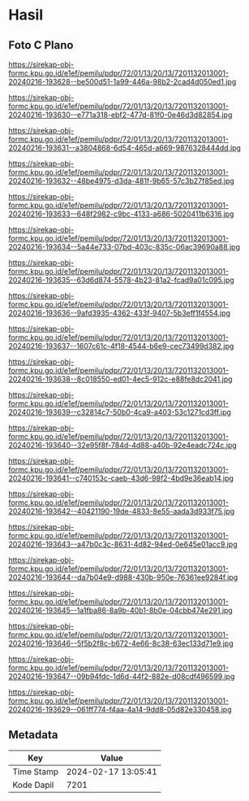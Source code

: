 # Hasil

## Foto C Plano

https://sirekap-obj-formc.kpu.go.id/e1ef/pemilu/pdpr/72/01/13/20/13/7201132013001-20240216-193628--be500d51-1a99-446a-98b2-2cad4d050ed1.jpg

https://sirekap-obj-formc.kpu.go.id/e1ef/pemilu/pdpr/72/01/13/20/13/7201132013001-20240216-193630--e771a318-ebf2-477d-81f0-0e46d3d82854.jpg

https://sirekap-obj-formc.kpu.go.id/e1ef/pemilu/pdpr/72/01/13/20/13/7201132013001-20240216-193631--a3804868-6d54-465d-a669-9876328444dd.jpg

https://sirekap-obj-formc.kpu.go.id/e1ef/pemilu/pdpr/72/01/13/20/13/7201132013001-20240216-193632--48be4975-d3da-481f-9b65-57c3b27f85ed.jpg

https://sirekap-obj-formc.kpu.go.id/e1ef/pemilu/pdpr/72/01/13/20/13/7201132013001-20240216-193633--648f2982-c9bc-4133-a686-5020411b6316.jpg

https://sirekap-obj-formc.kpu.go.id/e1ef/pemilu/pdpr/72/01/13/20/13/7201132013001-20240216-193634--5a44e733-07bd-403c-835c-06ac39690a88.jpg

https://sirekap-obj-formc.kpu.go.id/e1ef/pemilu/pdpr/72/01/13/20/13/7201132013001-20240216-193635--63d6d874-5578-4b23-81a2-fcad9a01c095.jpg

https://sirekap-obj-formc.kpu.go.id/e1ef/pemilu/pdpr/72/01/13/20/13/7201132013001-20240216-193636--9afd3935-4362-433f-9407-5b3eff1f4554.jpg

https://sirekap-obj-formc.kpu.go.id/e1ef/pemilu/pdpr/72/01/13/20/13/7201132013001-20240216-193637--1607c61c-4f18-4544-b6e9-cec73499d382.jpg

https://sirekap-obj-formc.kpu.go.id/e1ef/pemilu/pdpr/72/01/13/20/13/7201132013001-20240216-193638--8c018550-ed01-4ec5-912c-e88fe8dc2041.jpg

https://sirekap-obj-formc.kpu.go.id/e1ef/pemilu/pdpr/72/01/13/20/13/7201132013001-20240216-193639--c32814c7-50b0-4ca9-a403-53c1271cd3ff.jpg

https://sirekap-obj-formc.kpu.go.id/e1ef/pemilu/pdpr/72/01/13/20/13/7201132013001-20240216-193640--32e95f8f-784d-4d88-a40b-92e4eadc724c.jpg

https://sirekap-obj-formc.kpu.go.id/e1ef/pemilu/pdpr/72/01/13/20/13/7201132013001-20240216-193641--c740153c-caeb-43d6-98f2-4bd9e36eab14.jpg

https://sirekap-obj-formc.kpu.go.id/e1ef/pemilu/pdpr/72/01/13/20/13/7201132013001-20240216-193642--40421190-19de-4833-8e55-aada3d933f75.jpg

https://sirekap-obj-formc.kpu.go.id/e1ef/pemilu/pdpr/72/01/13/20/13/7201132013001-20240216-193643--a47b0c3c-8631-4d82-94ed-0e645e01acc9.jpg

https://sirekap-obj-formc.kpu.go.id/e1ef/pemilu/pdpr/72/01/13/20/13/7201132013001-20240216-193644--da7b04e9-d988-430b-950e-76361ee9284f.jpg

https://sirekap-obj-formc.kpu.go.id/e1ef/pemilu/pdpr/72/01/13/20/13/7201132013001-20240216-193645--1a1fba86-8a9b-40b1-8b0e-04cbb474e291.jpg

https://sirekap-obj-formc.kpu.go.id/e1ef/pemilu/pdpr/72/01/13/20/13/7201132013001-20240216-193646--5f5b2f8c-b672-4e66-8c38-63ec133d71e9.jpg

https://sirekap-obj-formc.kpu.go.id/e1ef/pemilu/pdpr/72/01/13/20/13/7201132013001-20240216-193647--09b94fdc-1d6d-44f2-882e-d08cdf496599.jpg

https://sirekap-obj-formc.kpu.go.id/e1ef/pemilu/pdpr/72/01/13/20/13/7201132013001-20240216-193629--061ff774-f4aa-4a14-9dd8-05d82e330458.jpg


## Metadata

| Key        | Value               |
| ---------- | ------------------- |
| Time Stamp | 2024-02-17 13:05:41 |
| Kode Dapil | 7201                |



